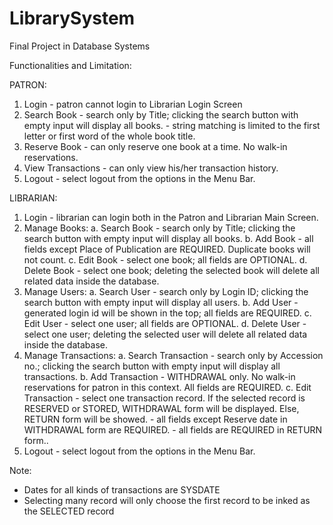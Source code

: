 # LibrarySystem
Final Project in Database Systems

Functionalities and Limitation:

PATRON:
  1. Login - patron cannot login to Librarian Login Screen
  2. Search Book - search only by Title; clicking the search button with empty input will display all books.
                 - string matching is limited to the first letter or first word of the whole book title.
  3. Reserve Book - can only reserve one book at a time. No walk-in reservations.
  4. View Transactions - can only view his/her transaction history.
  5. Logout - select logout from the options in the Menu Bar.
  
LIBRARIAN:
  1. Login - librarian can login both in the Patron and Librarian Main Screen.
  2. Manage Books:
      a. Search Book - search only by Title; clicking the search button with empty input will display all books.
      b. Add Book - all fields except Place of Publication are REQUIRED. Duplicate books will not count.
      c. Edit Book - select one book; all fields are OPTIONAL.
      d. Delete Book - select one book; deleting the selected book will delete all related data inside the database.
  3. Manage Users: 
      a. Search User - search only by Login ID; clicking the search button with empty input will display all users.
      b. Add User - generated login id will be shown in the top; all fields are REQUIRED.
      c. Edit User - select one user; all fields are OPTIONAL.
      d. Delete User - select one user; deleting the selected user will delete all related data inside the database.
  4. Manage Transactions:
      a. Search Transaction - search only by Accession no.; clicking the search button with empty input will display all transactions.
      b. Add Transaction - WITHDRAWAL only. No walk-in reservations for patron in this context. All fields are REQUIRED.
      c. Edit Transaction - select one transaction record. If the selected record is RESERVED or STORED, WITHDRAWAL form will be                                  displayed. Else, RETURN form will be showed.
                         - all fields except Reserve date in WITHDRAWAL form are REQUIRED.
                         - all fields are REQUIRED in RETURN form..
  5. Logout - select logout from the options in the Menu Bar.
      
       
Note: 
- Dates for all kinds of transactions are SYSDATE
- Selecting many record will only choose the first record to be inked as the SELECTED record

